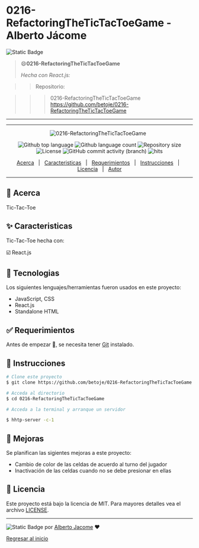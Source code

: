 # 0216-RefactoringTheTicTacToeGame - Alberto Jácome

![Static Badge](https://img.shields.io/badge/0216-RefactoringTheTicTacToeGame-Alberto_Jacome-blue)

> :smile:**0216-RefactoringTheTicTacToeGame**
>
> *Hecha con React.js:*

>> Repositorio:

>>> 0216-RefactoringTheTicTacToeGame https://github.com/betoje/0216-RefactoringTheTicTacToeGame
  
---

<!-- <img src="./0216-RefactoringTheTicTacToeGame.jpg" style="width: 500px; height: 380px"> -->

---

<div align="center" id="top"> 
  <img src="./.github/app.gif" alt="0216-RefactoringTheTicTacToeGame">
  &#xa0;
</div>

<p align="center">
  <img alt="Github top language" src="https://img.shields.io/github/languages/top/betoje/0216-RefactoringTheTicTacToeGame?color=56BEB8">
  <img alt="Github language count" src="https://img.shields.io/github/languages/count/betoje/0216-RefactoringTheTicTacToeGame?color=56BEB8">
  <img alt="Repository size" src="https://img.shields.io/github/repo-size/betoje/0216-RefactoringTheTicTacToeGame?color=56BEB8">
  <img alt="License" src="https://img.shields.io/github/license/betoje/0216-RefactoringTheTicTacToeGame?color=56BEB8">
  <img alt="GitHub commit activity (branch)" src="https://img.shields.io/github/commit-activity/y/betoje/0216-RefactoringTheTicTacToeGame">
  <img alt="hits" src="https://img.shields.io/endpoint?url=https%3A%2F%2Fhits.dwyl.com%2Fbetoje%2F00216-RefactoringTheTicTacToeGame.json%3Fcolor%3Dpink">
</p>

<p align="center">
  <a href="#dart-acerca">Acerca</a> &#xa0; | &#xa0; 
  <a href="#sparkles-caracteristicas">Caracteristicas</a> &#xa0; | &#xa0;
  <a href="#rocket-tecnologias>Tecnologias</a> &#xa0; | &#xa0;
  <a href="#white_check_mark-requerimientos">Requerimientos</a> &#xa0; | &#xa0;
  <a href="#checkered_flag-instrucciones">Instrucciones</a> &#xa0; | &#xa0;
  <a href="#rocket-mejoras>Mejoras</a> &#xa0; | &#xa0;
  <a href="#memo-licencia">Licencia</a> &#xa0; | &#xa0;
  <a href="https://github.com/betoje" target="_blank">Autor</a>
</p>

---


## :dart: Acerca ##

Tic-Tac-Toe

## :sparkles: Caracteristicas ##

Tic-Tac-Toe hecha con: 

   :ballot_box_with_check: React.js

## :rocket: Tecnologias ##

Los siguientes lenguajes/herramientas fueron usados en este proyecto:

- JavaScript, CSS
- React.js
- Standalone HTML 

## :white_check_mark: Requerimientos ##

Antes de empezar :checkered_flag:, se necesita tener [Git](https://git-scm.com) instalado.

## :checkered_flag: Instrucciones ##

```bash
# Clone este proyecto
$ git clone https://github.com/betoje/0216-RefactoringTheTicTacToeGame.git

# Acceda al directorio
$ cd 0216-RefactoringTheTicTacToeGame

# Acceda a la terminal y arranque un servidor

$ hhtp-server -c-1

```

## :rocket: Mejoras ##

Se planifican las sigientes mejoras a este proyecto:

- Cambio de color de las celdas de acuerdo al turno del jugador
- Inactivación de las celdas cuando no se debe presionar en ellas

## :memo: Licencia ##

Este proyecto está bajo la licencia de MIT. Para mayores detalles vea el archivo [LICENSE](LICENSE).

---

<!--
[![made-with-Markdown](https://img.shields.io/badge/Made%20with-Markdown-1f425f.svg)](http://commonmark.org)
-->

![Static Badge](https://img.shields.io/badge/Hecho_con-Markdown-blue)  por <a href="https://github.com/betoje" target="_blank">Alberto Jacome</a>
 :heart: &#xa0;

<a href="#top">Regresar al inicio</a>
